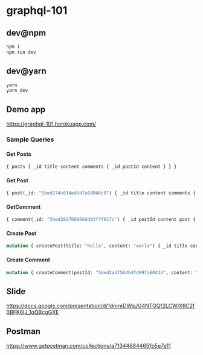 # graphql-101

## dev@npm

```sh
npm i
npm run dev
```

## dev@yarn

```sh
yarn
yarn dev
```

## Demo app

https://graphql-101.herokuapp.com/

### Sample Queries

#### Get Posts

```graphql
{ posts { _id title content comments { _id postId content } } }
```

#### Get Post

```graphql
{ post(_id: "5bed274c014e45d7a93046c0") { _id title content comments { _id postId content } } }
```

#### GetComment

```graphql
{ comment(_id: "5bed282760666dd83f7f017c") { _id postId content post { _id title content } } }
```

#### Create Post

```graphql
mutation { createPost(title: "hello", content: "world") { _id title content comments { content } } }
```

#### Create Comment

```graphql
mutation { createComment(postId: "5bed2a4f564b4fd99fa8041d", content: "deneme123") { _id content postId } }
```

## Slide

https://docs.google.com/presentation/d/1dmreDWqJG4NTGQf2LCWIXtIC2f0BFK6lJ_1qQBcgGXE

## Postman

https://www.getpostman.com/collections/a713446844651b5e7e11
